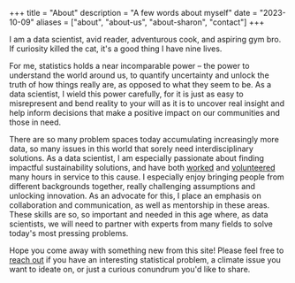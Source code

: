 +++
title = "About"
description = "A few words about myself"
date = "2023-10-09"
aliases = ["about", "about-us", "about-sharon", "contact"]
+++

I am a data scientist, avid reader, adventurous cook, and aspiring gym bro. If curiosity killed the cat, it's a good thing I have nine lives.

For me, statistics holds a near incomparable power – the power to understand the world around us, to quantify uncertainty and unlock the truth of how things really are, as opposed to what they seem to be. As a data scientist, I wield this power carefully, for it is just as easy to misrepresent and bend reality to your will as it is to uncover real insight and help inform decisions that make a positive impact on our communities and those in need.

There are so many problem spaces today accumulating increasingly more data, so many issues in this world that sorely need interdisciplinary solutions. As a data scientist, I am especially passionate about finding impactful sustainability solutions, and have both [worked](https://www.indigoag.com) and [volunteered](https://www.climatechange.ai) many hours in service to this cause. I especially enjoy bringing people from different backgrounds together, really challenging assumptions and unlocking innovation. As an advocate for this, I place an emphasis on collaboration and communication, as well as mentorship in these areas. These skills are so, so important and needed in this age where, as data scientists, we will need to partner with experts from many fields to solve today's most pressing problems.

Hope you come away with something new from this site! Please feel free to [reach out](sharon@climateai.dev) if you have an interesting statistical problem, a climate issue you want to ideate on, or just a curious conundrum you'd like to share.